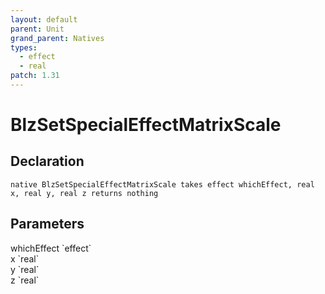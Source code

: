 ```yaml
---
layout: default
parent: Unit
grand_parent: Natives
types:
  - effect
  - real
patch: 1.31
---
```


# BlzSetSpecialEffectMatrixScale

## Declaration

```
native BlzSetSpecialEffectMatrixScale takes effect whichEffect, real x, real y, real z returns nothing
```

## Parameters
<dl>
  <dt>whichEffect `effect`</dt>
  <dd></dd>

  <dt>x `real`</dt>
  <dd></dd>

  <dt>y `real`</dt>
  <dd></dd>

  <dt>z `real`</dt>
  <dd></dd>
</dl>
